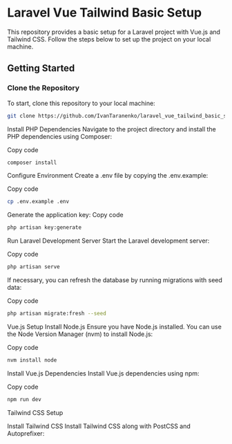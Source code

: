 # Laravel Vue Tailwind Basic Setup

This repository provides a basic setup for a Laravel project with Vue.js and Tailwind CSS. Follow the steps below to set up the project on your local machine.

## Getting Started

### Clone the Repository

To start, clone this repository to your local machine:

```bash
git clone https://github.com/IvanTaranenko/laravel_vue_tailwind_basic_setup.git
```
Install PHP Dependencies
Navigate to the project directory and install the PHP dependencies using Composer:

Copy code
```bash
composer install
```
Configure Environment
Create a .env file by copying the .env.example:


Copy code
```bash
cp .env.example .env
```

Generate the application key:
Copy code
```bash
php artisan key:generate
```
Run Laravel Development Server
Start the Laravel development server:


Copy code
```bash
php artisan serve
```
If necessary, you can refresh the database by running migrations with seed data:


Copy code
```bash
php artisan migrate:fresh --seed
```
Vue.js Setup
Install Node.js
Ensure you have Node.js installed. You can use the Node Version Manager (nvm) to install Node.js:


Copy code
```bash
nvm install node
```
Install Vue.js Dependencies
Install Vue.js dependencies using npm:


Copy code
```bash
npm run dev
```
Tailwind CSS Setup

Install Tailwind CSS
Install Tailwind CSS along with PostCSS and Autoprefixer:


